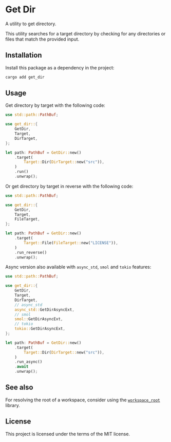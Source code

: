 # Get Dir

A utility to get directory.

This utility searches for a target directory by checking for any directories or files that match the provided input.

## Installation

Install this package as a dependency in the project:

```bash
cargo add get_dir
```

## Usage

Get directory by target with the following code:

```rust
use std::path::PathBuf;

use get_dir::{
    GetDir,
    Target,
    DirTarget,
};

let path: PathBuf = GetDir::new()
    .target(
        Target::Dir(DirTarget::new("src")),
    )
    .run()
    .unwrap();
```

Or get directory by target in reverse with the following code:

```rust
use std::path::PathBuf;

use get_dir::{
    GetDir,
    Target,
    FileTarget,
};

let path: PathBuf = GetDir::new()
    .target(
        Target::File(FileTarget::new("LICENSE")),
    )
    .run_reverse()
    .unwrap();
```

Async version also available with `async_std`, `smol` and `tokio` features:

```rust
use std::path::PathBuf;

use get_dir::{
    GetDir,
    Target,
    DirTarget,
    // async_std
    async_std::GetDirAsyncExt,
    // smol
    smol::GetDirAsyncExt,
    // tokio
    tokio::GetDirAsyncExt,
};

let path: PathBuf = GetDir::new()
    .target(
        Target::Dir(DirTarget::new("src")),
    )
    .run_async()
    .await
    .unwrap();
```

## See also

For resolving the root of a workspace, consider using the [`workspace_root`](https://github.com/alpheusday/workspace_root.rs) library.

## License

This project is licensed under the terms of the MIT license.
